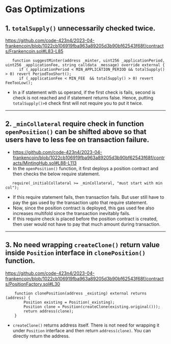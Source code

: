 # Gas Optimizations
## 1. `totalSupply()` unnecessarily checked twice. 
https://github.com/code-423n4/2023-04-frankencoin/blob/1022cb106919fba963a89205d3b90bf62543f68f/contracts/Frankencoin.sol#L83-L85
```
   function suggestMinter(address _minter, uint256 _applicationPeriod, uint256 _applicationFee, string calldata _message) override external {
      if (_applicationPeriod < MIN_APPLICATION_PERIOD && totalSupply() > 0) revert PeriodTooShort();
      if (_applicationFee < MIN_FEE  && totalSupply() > 0) revert FeeTooLow();
```
- In a if statement with `&&` operand, if the first check is fails, second is check is not reached and if statement returns false. Hence, putting `totalSupply()>0` check first will not require you to put it twice. 

---
## 2. `_minCollateral` require check in function `openPosition()` can be shifted above so that users have to less fee on **transaction failure**. 

- https://github.com/code-423n4/2023-04-frankencoin/blob/1022cb106919fba963a89205d3b90bf62543f68f/contracts/MintingHub.sol#L88-L113
 - In the `openPosition()` function, it first deploys a position contract and then checks the below require statement. 
 ```
    require(_initialCollateral >= _minCollateral, "must start with min col");
 ```
 - If this require statement fails, then transaction fails. But user still have to pay the gas used by the transaction upto that require statement. 
 - Now, since the position contract is deployed, this gas used fee also increases multifold since the transaction inevitably fails. 
 - If this require check is placed before the position contract is created, then user would not have to pay that much amount during transaction. 
 
---

## 3. No need wrapping `createClone()` return value inside `Position` interface in `clonePosition()` function. 
https://github.com/code-423n4/2023-04-frankencoin/blob/1022cb106919fba963a89205d3b90bf62543f68f/contracts/PositionFactory.sol#L30
```
    function clonePosition(address _existing) external returns (address) {
        Position existing = Position(_existing);
        Position clone = Position(createClone(existing.original()));
        return address(clone);
    }
```
- `createClone()` returns address itself. There is not need for wrapping it under `Position` interface and then return `address(clone)`. You can directly return the address. 

